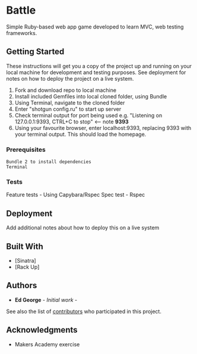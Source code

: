 # Battle

Simple Ruby-based web app game developed to learn MVC, web testing frameworks.

## Getting Started

These instructions will get you a copy of the project up and running on your local machine for development and testing purposes. See deployment for notes on how to deploy the project on a live system.

1. Fork and download repo to local machine
2. Install included Gemfiles into local cloned folder, using Bundle
3. Using Terminal, navigate to the cloned folder
4. Enter "shotgun config.ru" to start up server
5. Check terminal output for port being used e.g. "Listening on 127.0.0.1:9393, CTRL+C to stop" <-- note __9393__
6. Using your favourite browser, enter localhost:9393, replacing 9393 with your terminal output. This should load the homepage.

### Prerequisites


```
Bundle 2 to install dependencies
Terminal
```

### Tests

Feature tests - Using Capybara/Rspec
Spec test - Rspec


## Deployment

Add additional notes about how to deploy this on a live system

## Built With

* [Sinatra]
* [Rack Up]

## Authors

* **Ed George** - *Initial work* - 

See also the list of [contributors](https://github.com/eds-101/battle/contributors) who participated in this project.

## Acknowledgments

* Makers Academy exercise
